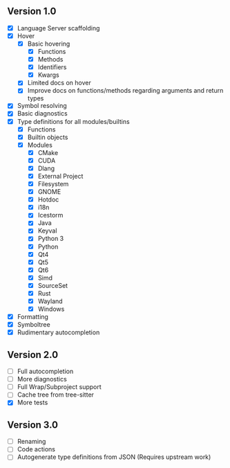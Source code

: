 ## Version 1.0
- [x] Language Server scaffolding
- [x] Hover
  - [x] Basic hovering
    - [x] Functions
    - [x] Methods
    - [x] Identifiers
    - [x] Kwargs
  - [x] Limited docs on hover
  - [x] Improve docs on functions/methods regarding arguments and return types
- [x] Symbol resolving
- [x] Basic diagnostics
- [x] Type definitions for all modules/builtins
  - [x] Functions
  - [x] Builtin objects
  - [x] Modules
    - [x] CMake
    - [x] CUDA
    - [x] Dlang
    - [x] External Project
    - [x] Filesystem
    - [x] GNOME
    - [x] Hotdoc
    - [x] i18n
    - [x] Icestorm
    - [x] Java
    - [x] Keyval
    - [x] Python 3
    - [x] Python
    - [x] Qt4
    - [x] Qt5
    - [x] Qt6
    - [x] Simd
    - [x] SourceSet
    - [x] Rust
    - [x] Wayland
    - [x] Windows
- [x] Formatting
- [x] Symboltree
- [x] Rudimentary autocompletion
## Version 2.0
- [ ] Full autocompletion
- [ ] More diagnostics
- [ ] Full Wrap/Subproject support
- [ ] Cache tree from tree-sitter
- [x] More tests
## Version 3.0
- [ ] Renaming
- [ ] Code actions
- [ ] Autogenerate type definitions from JSON (Requires upstream work)
